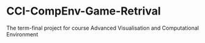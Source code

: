 # CCI-CompEnv-Game-Retrival
The term-final project for course Advanced Visualisation and Computational Environment
